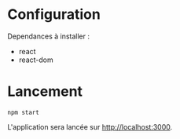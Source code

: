 # Configuration

Dependances à installer \:

- react
- react-dom

# Lancement

`npm start`

L'application sera lancée sur [http://localhost:3000](http://localhost:3000).
